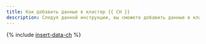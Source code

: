 ```yaml
---
title: Как добавить данные в кластер {{ CH }}
description: Следуя данной инструкции, вы сможете добавить данные в кластер {{ CH }}.
---
```


{% include [insert-data-ch](../../_tutorials/dataplatform/insert-data-ch.md.md) %}